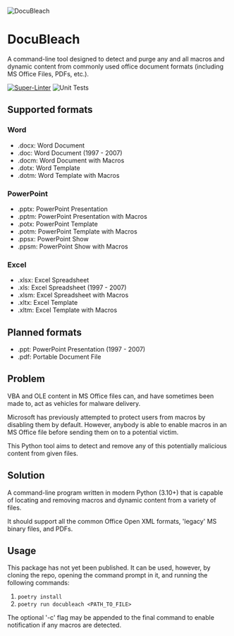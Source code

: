 ![DocuBleach](docs/images/bleach.jpg)


# DocuBleach

A command-line tool designed to detect and purge any and all macros and dynamic content from commonly used office document formats (including MS Office Files, PDFs, etc.).

[![Super-Linter](https://github.com/Anti-Malware-Alliance/ms-office-macro-bleach/actions/workflows/pre-commit-actions.yml/badge.svg)](https://github.com/marketplace/actions/super-linter)
![Unit Tests](https://github.com/Anti-Malware-Alliance/ms-office-macro-bleach/actions/workflows/unit-tests.yml/badge.svg)


## Supported formats

### Word
- .docx: Word Document
- .doc: Word Document (1997 - 2007)
- .docm: Word Document with Macros
- .dotx: Word Template
- .dotm: Word Template with Macros

### PowerPoint
- .pptx: PowerPoint Presentation
- .pptm: PowerPoint Presentation with Macros
- .potx: PowerPoint Template
- .potm: PowerPoint Template with Macros
- .ppsx: PowerPoint Show
- .ppsm: PowerPoint Show with Macros

### Excel
- .xlsx: Excel Spreadsheet
- .xls: Excel Spreadsheet (1997 - 2007)
- .xlsm: Excel Spreadsheet with Macros
- .xltx: Excel Template
- .xltm: Excel Template with Macros

## Planned formats
- .ppt: PowerPoint Presentation (1997 - 2007)
- .pdf: Portable Document File


## Problem

VBA and OLE content in MS Office files can, and have sometimes been made to, act as vehicles for malware delivery.

Microsoft has previously attempted to protect users from macros by disabling them by default.  However, anybody is able to enable macros in an MS Office file before sending them on to a potential victim.

This Python tool aims to detect and remove any of this potentially malicious content from given files.


## Solution

A command-line program written in modern Python (3.10+) that is capable of locating and removing macros and dynamic content from a variety of files.

It should support all the common Office Open XML formats, 'legacy' MS binary files, and PDFs.


## Usage

This package has not yet been published. It can be used, however, by cloning the repo, opening the command prompt in it, and running the following commands:

1. ```poetry install```
2. ```poetry run docubleach <PATH_TO_FILE>```

The optional '-c' flag may be appended to the final command to enable notification if any macros are detected.
